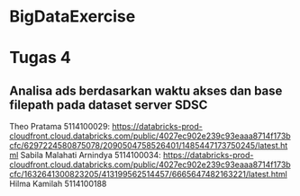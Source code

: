 # BigDataExercise

# Tugas 4
## Analisa ads berdasarkan waktu akses dan base filepath pada dataset server SDSC
Theo Pratama 5114100029: https://databricks-prod-cloudfront.cloud.databricks.com/public/4027ec902e239c93eaaa8714f173bcfc/6297224580875078/2090504758526401/1485447173750245/latest.html
Sabila Malahati Arnindya 5114100034:
https://databricks-prod-cloudfront.cloud.databricks.com/public/4027ec902e239c93eaaa8714f173bcfc/1632641300823205/413199562514457/6665647482163221/latest.html
Hilma Kamilah 5114100188


